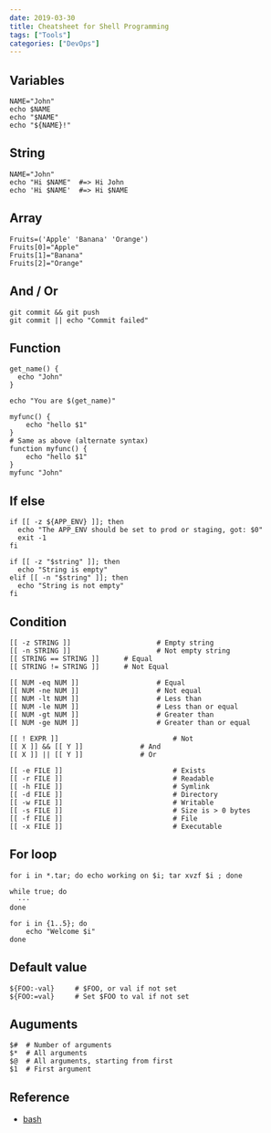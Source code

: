 ```yaml
---
date: 2019-03-30
title: Cheatsheet for Shell Programming
tags: ["Tools"]
categories: ["DevOps"]
---
```


## Variables

```shell
NAME="John"
echo $NAME
echo "$NAME"
echo "${NAME}!"
```

## String

```shell
NAME="John"
echo "Hi $NAME"  #=> Hi John
echo 'Hi $NAME'  #=> Hi $NAME
```

## Array

```shell
Fruits=('Apple' 'Banana' 'Orange')
Fruits[0]="Apple"
Fruits[1]="Banana"
Fruits[2]="Orange"
```



## And / Or

```shell
git commit && git push
git commit || echo "Commit failed"
```

## Function

```shell
get_name() {
  echo "John"
}

echo "You are $(get_name)"

myfunc() {
    echo "hello $1"
}
# Same as above (alternate syntax)
function myfunc() {
    echo "hello $1"
}
myfunc "John"
```

## If else

```shell
if [[ -z ${APP_ENV} ]]; then
  echo "The APP_ENV should be set to prod or staging, got: $0"
  exit -1
fi

if [[ -z "$string" ]]; then
  echo "String is empty"
elif [[ -n "$string" ]]; then
  echo "String is not empty"
fi
```

## Condition

```shell
[[ -z STRING ]]						# Empty string
[[ -n STRING ]]						# Not empty string
[[ STRING == STRING ]]		# Equal
[[ STRING != STRING ]]		# Not Equal

[[ NUM -eq NUM ]]					# Equal
[[ NUM -ne NUM ]]					# Not equal
[[ NUM -lt NUM ]]					# Less than
[[ NUM -le NUM ]]	 				# Less than or equal
[[ NUM -gt NUM ]]					# Greater than
[[ NUM -ge NUM ]]					# Greater than or equal

[[ ! EXPR ]]							# Not
[[ X ]] && [[ Y ]]				# And
[[ X ]] || [[ Y ]]				# Or

[[ -e FILE ]]							# Exists
[[ -r FILE ]]							# Readable
[[ -h FILE ]]							# Symlink
[[ -d FILE ]]							# Directory
[[ -w FILE ]]							# Writable
[[ -s FILE ]]							# Size is > 0 bytes
[[ -f FILE ]]							# File
[[ -x FILE ]]							# Executable
```



## For loop

```shell
for i in *.tar; do echo working on $i; tar xvzf $i ; done

while true; do
  ···
done

for i in {1..5}; do
    echo "Welcome $i"
done
```

## Default value

```shell
${FOO:-val} 	# $FOO, or val if not set
${FOO:=val}		# Set $FOO to val if not set
```

## Auguments

```shell
$#	# Number of arguments
$*	# All arguments
$@	# All arguments, starting from first
$1	# First argument
```

## Reference

* [bash](https://devhints.io/bash)